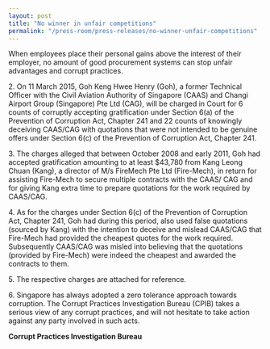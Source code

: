 ```yaml
---
layout: post
title: "No winner in unfair competitions"
permalink: "/press-room/press-releases/no-winner-unfair-competitions"
---
```

When employees place their personal gains above the interest of their employer, no amount of good procurement systems can stop unfair advantages and corrupt practices.

2\.    On 11 March 2015, Goh Keng Hwee Henry (Goh), a former Technical Officer with the Civil Aviation Authority of Singapore (CAAS) and Changi Airport Group (Singapore) Pte Ltd (CAG), will be charged in Court for 6 counts of corruptly accepting gratification under Section 6(a) of the Prevention of Corruption Act, Chapter 241 and 22 counts of knowingly deceiving CAAS/CAG with quotations that were not intended to be genuine offers under Section 6(c) of the Prevention of Corruption Act, Chapter 241.

3\.    The charges alleged that between October 2008 and early 2011, Goh had accepted gratification amounting to at least $43,780 from Kang Leong Chuan (Kang), a director of M/s FireMech Pte Ltd (Fire-Mech), in return for assisting Fire-Mech to secure multiple contracts with the CAAS/ CAG and for giving Kang extra time to prepare quotations for the work required by CAAS/CAG.

4\.    As for the charges under Section 6(c) of the Prevention of Corruption Act, Chapter 241, Goh had during this period, also used false quotations (sourced by Kang) with the intention to deceive and mislead CAAS/CAG that Fire-Mech had provided the cheapest quotes for the work required. Subsequently CAAS/CAG was misled into believing that the quotations (provided by Fire-Mech) were indeed the cheapest and awarded the contracts to them.

5\.    The respective charges are attached for reference.

6\.    Singapore has always adopted a zero tolerance approach towards corruption. The Corrupt Practices Investigation Bureau (CPIB) takes a serious view of any corrupt practices, and will not hesitate to take action against any party involved in such acts.

**Corrupt Practices Investigation Bureau**
